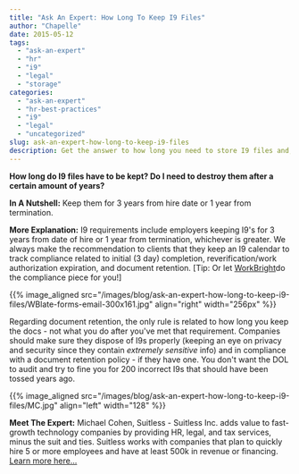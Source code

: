 ```yaml
---
title: "Ask An Expert: How Long To Keep I9 Files"
author: "Chapelle"
date: 2015-05-12
tags:
  - "ask-an-expert"
  - "hr"
  - "i9"
  - "legal"
  - "storage"
categories:
  - "ask-an-expert"
  - "hr-best-practices"
  - "i9"
  - "legal"
  - "uncategorized"
slug: ask-an-expert-how-long-to-keep-i9-files
description: Get the answer to how long you need to store I9 files and, more importantly, when you need to dispose of your I9 files! Read more at www.workbright/blog.
---
```


**How long do I9 files have to be kept? Do I need to destroy them after a certain amount of years?**
  
**In A Nutshell:** Keep them for 3 years from hire date or 1 year from termination.  
  
**More Explanation:** I9 requirements include employers keeping I9's for 3 years from date of hire or 1 year from termination, whichever is greater. We always make the recommendation to clients that they keep an I9 calendar to track compliance related to initial (3 day) completion, reverification/work authorization expiration, and document retention. [Tip: Or let [WorkBright](https://workbright.com)do the compliance piece for you!]  

{{% image_aligned src="/images/blog/ask-an-expert-how-long-to-keep-i9-files/WBlate-forms-email-300x161.jpg" align="right" width="256px" %}}  
  
Regarding document retention, the only rule is related to how long you keep the docs - not what you do after you've met that requirement. Companies should make sure they dispose of I9s properly (keeping an eye on privacy and security since they contain _extremely sensitive_ info) and in compliance with a document retention policy - if they have one. You don't want the DOL to audit and try to fine you for 200 incorrect I9s that should have been tossed years ago.  
  
{{% image_aligned src="/images/blog/ask-an-expert-how-long-to-keep-i9-files/MC.jpg" align="left" width="128" %}}  
  

**Meet The Expert:** Michael Cohen, Suitless - Suitless Inc. adds value to fast-growth technology companies by providing HR, legal, and tax services, minus the suit and ties. Suitless works with companies that plan to quickly hire 5 or more employees and have at least 500k in revenue or financing. [Learn more here...](http://www.getsuitless.com)
